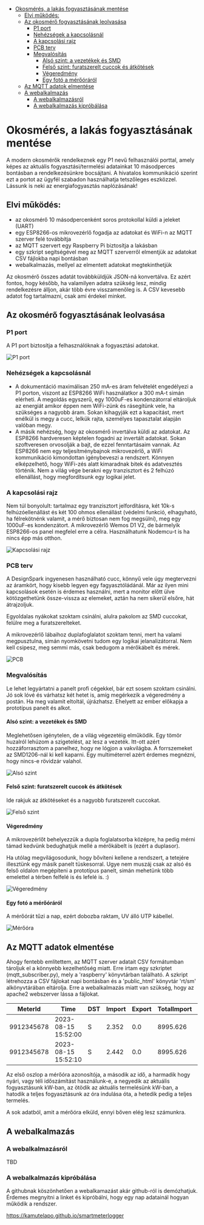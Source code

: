 - [Okosmérés, a lakás fogyasztásának mentése](#okosmérés-a-lakás-fogyasztásának-mentése)
  - [Elvi működés:](#elvi-működés)
  - [Az okosmérő fogyasztásának leolvasása](#az-okosmérő-fogyasztásának-leolvasása)
    - [P1 port](#p1-port)
    - [Nehézségek a kapcsolásnál](#nehézségek-a-kapcsolásnál)
    - [A kapcsolási rajz](#a-kapcsolási-rajz)
    - [PCB terv](#pcb-terv)
    - [Megvalósítás](#megvalósítás)
      - [Alsó szint: a vezetékek és SMD](#alsó-szint-a-vezetékek-és-smd)
      - [Felső szint: furatszerelt cuccok és átkötések](#felső-szint-furatszerelt-cuccok-és-átkötések)
      - [Végeredmény](#végeredmény)
      - [Egy fotó a mérőóráról](#egy-fotó-a-mérőóráról)
  - [Az MQTT adatok elmentése](#az-mqtt-adatok-elmentése)
  - [A webalkalmazás](#a-webalkalmazás)
    - [A webalkalmazásról](#a-webalkalmazásról)
    - [A webalkalmazás kipróbálása](#a-webalkalmazás-kipróbálása)

# Okosmérés, a lakás fogyasztásának mentése
A modern okosmérők rendelkeznek egy P1 nevű felhasználói porttal, amely képes az aktuális fogyasztási/termelési adatainkat 10 másodperces bontásban a rendelkezésünkre bocsájtani. A hivatalos kommunikáció szerint ezt a portot az ügyfél szabadon használhatja tetszőleges eszközzel. Lássunk is neki az energiafogyasztás naplózásának!

## Elvi működés:

* az okosmérő 10 másodpercenként soros protokollal küldi a jeleket (UART)
* egy ESP8266-os mikrovezérlő fogadja az adatokat és WiFi-n az MQTT szerver felé továbbítja
* az MQTT szervert egy Raspberry Pi biztosítja a lakásban
* egy szkript segítségével meg az MQTT szerverről elmentjük az adatokat CSV fájlokba napi bontásban
* webalkalmazás, mellyel az elmentett adatokat megtekinthetjük

Az okosmérő összes adatát továbbküldjük JSON-ná konvertálva. Ez azért fontos, hogy később, ha valamilyen adatra szükség lesz, mindig rendelkezésre álljon, akár több évre visszamenőleg is. A CSV kevesebb adatot fog tartalmazni, csak ami érdekel minket.

## Az okosmérő fogyasztásának leolvasása

### P1 port

 A P1 port biztosítja a felhasználóknak a fogyasztási adatokat.

![P1 port](documentation/p1_port.png)


### Nehézségek a kapcsolásnál

* A dokumentáció maximálisan 250 mA-es áram felvételét engedélyezi a P1 porton, viszont az ESP8266 WiFi használatkor a 300 mA-t simán elérheti. A megoldás egyszerű, egy 1000uF-es kondenzátorral eltároljuk az energiát amikor éppen nem WiFi-zünk és rásegítünk vele, ha szükséges a nagyobb áram. Sokan kihagyják ezt a kapacitást, mert enélkül is megy a cucc, lelkük rajta, személyes tapasztalat alapján valóban megy.
* A másik nehézség, hogy az okosmérő invertálva küldi az adatokat. Az ESP8266 hardveresen képtelen fogadni az invertált adatokat. Sokan szoftveresen orvosolják a bajt, de ezzel fenntartásaim vannak. Az ESP8266 nem egy teljesítménybajnok mikrovezérlő, a WiFi kommunikáció kimondottan igénybeveszi a rendszert. Könnyen elképzelhető, hogy WiFi-zés alatt kimaradnak bitek és adatvesztés történik. Nem a világ vége berakni egy tranzisztort és 2 felhúzó ellenállást, hogy megfordítsunk egy logikai jelet.

### A kapcsolási rajz

Nem túl bonyolult: tartalmaz egy tranzisztort jelfordításra, két 10k-s felhúzóellenállást és két 100 ohmos ellenállást (védelmi funkció, elhagyható, ha félrekötnénk valamit, a mérő biztosan nem fog megsülni), meg egy 1000uF-es kondenzátort. A mikrovezérlő Wemos D1 V2, de bármelyik ESP8266-os panel megfelel erre a célra. Használhatunk Nodemcu-t is ha nincs épp más otthon.

![Kapcsolási rajz](documentation/smartmeter_sch.png)

### PCB terv

A DesignSpark ingyenesen használható cucc, könnyű vele úgy megtervezni az áramkört, hogy kisebb legyen egy fagyasztóládánál. Már az ilyen mini kapcsolások esetén is érdemes használni, mert a monitor előtt ülve kötözgethetünk össze-vissza az elemeket, aztán ha nem sikerül elsőre, hát átrajzoljuk.

Egyoldalas nyákokat szoktam csinálni, alulra pakolom az SMD cuccokat, felülre meg a furatszerelteket.

A mikrovezérlő lábaihoz duplafoglalatot szoktam tenni, mert ha valami megpusztulna, simán nyomkövetni tudom egy logikai jelanalizátorral. Nem kell csipesz, meg semmi más, csak bedugom a mérőkábelt és mérek.

![PCB](documentation/smartmeter_pcb.png)

### Megvalósítás

Le lehet legyártatni a panelt profi cégekkel, bár ezt sosem szoktam csinálni. Jó sok lóvé és várhatsz két hetet is, amíg megérkezik a végeredmény a postán. Ha meg valamit eltoltál, újrázhatsz. Ehelyett az ember előkapja a prototípus panelt és alkot.

#### Alsó szint: a vezetékek és SMD

Meglehetősen igénytelen, de a világ végezetéig elműködik. Egy tömör huzalról lehúzom a szigetelést, az lesz a vezeték. Itt-ott azért hozzáforrasztom a panelhez, hogy ne lógjon a vakvilágba. A forrszemeket az SMD1206-nál ki kell kaparni. Egy multiméterrel azért érdemes megnézni, hogy nincs-e rövidzár valahol.

![Alsó szint](documentation/prototype3.png)

#### Felső szint: furatszerelt cuccok és átkötések

Ide rakjuk az átkötéseket és a nagyobb furatszerelt cuccokat.

![Felső szint](documentation/prototype2.png)

#### Végeredmény

A mikrovezérlőt behelyezzük a dupla foglalatsorba középre, ha pedig mérni támad kedvünk bedughatjuk mellé a mérőkábelt is (ezért a duplasor).

Ha utólag megvilágosodunk, hogy bővíteni kellene a rendszert, a tetejére illesztünk egy másik panelt tüskesorral. Ugye nem muszáj csak az alsó és felső oldalon megépíteni a prototípus panelt, simán mehetünk több emelettel a térben felfelé is és lefelé is. :)

![Végeredmény](documentation/prototype1.png)

#### Egy fotó a mérőóráról

A mérőórát tűzi a nap, ezért dobozba raktam, UV álló UTP kábellel.

![Mérőóra](documentation/meter.jpg)

## Az MQTT adatok elmentése

Ahogy fentebb említettem, az MQTT szerver adatait CSV formátumban tároljuk el a könnyebb kezelhetőség miatt. Erre írtam egy szkriptet (mqtt_subscriber.py), mely a 'raspberry' könyvtárban található. A szkript létrehozza a CSV fájlokat napi bontásban és a 'public_html' könyvtár 'rt/sm' alkönyvtárában eltárolja. Erre a webalkalmazás miatt van szükség, hogy az apache2 webszerver lássa a fájlokat.


| MeterId  |        Time       |DST|Import|Export|TotalImport|TotalExport|
|----------|-------------------|---|------|------|-----------|-----------|
|9912345678|2023-08-15 15:52:00| S | 2.352| 0.0  | 8995.626  | 1590.321  |
|9912345678|2023-08-15 15:52:10| S | 2.442| 0.0  | 8995.626  | 1590.327  |

Az első oszlop a mérőóra azonosítója, a második az idő, a harmadik hogy nyári, vagy téli időszámítást használunk-e, a negyedik az aktuális fogyasztásunk kW-ban, az ötödik az aktuális termelésünk kW-ban, a hatodik a teljes fogyasztásunk az óra indulása óta, a hetedik pedig a teljes termelés.

A sok adatból, amit a mérőóra elküld, ennyi bőven elég lesz számunkra.

## A webalkalmazás

### A webalkalmazásról

TBD

### A webalkalmazás kipróbálása

A githubnak köszönhetően a webalkamazást akár github-ról is demózhatjuk. Érdemes megnyitni a linket és kipróbálni, hogy egy nap adatainál hogyan működik a rendszer.

https://kamutelapo.github.io/smartmeterlogger

